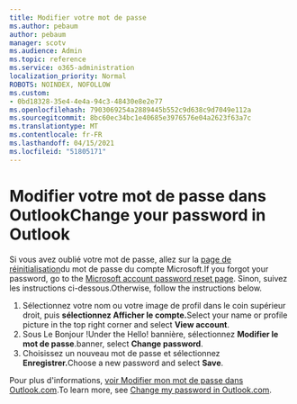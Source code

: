 ```yaml
---
title: Modifier votre mot de passe
ms.author: pebaum
author: pebaum
manager: scotv
ms.audience: Admin
ms.topic: reference
ms.service: o365-administration
localization_priority: Normal
ROBOTS: NOINDEX, NOFOLLOW
ms.custom:
- 0bd18328-35e4-4e4a-94c3-48430e8e2e77
ms.openlocfilehash: 7903069254a2889445b552c9d638c9d7049e112a
ms.sourcegitcommit: 8bc60ec34bc1e40685e3976576e04a2623f63a7c
ms.translationtype: MT
ms.contentlocale: fr-FR
ms.lasthandoff: 04/15/2021
ms.locfileid: "51805171"
---
```

# <a name="change-your-password-in-outlook"></a><span data-ttu-id="6b9e1-102">Modifier votre mot de passe dans Outlook</span><span class="sxs-lookup"><span data-stu-id="6b9e1-102">Change your password in Outlook</span></span>

<span data-ttu-id="6b9e1-103">Si vous avez oublié votre mot de passe, allez sur la [page de réinitialisation](https://go.microsoft.com/fwlink/p/?linkid=841909)du mot de passe du compte Microsoft.</span><span class="sxs-lookup"><span data-stu-id="6b9e1-103">If you forgot your password, go to the [Microsoft account password reset page](https://go.microsoft.com/fwlink/p/?linkid=841909).</span></span> <span data-ttu-id="6b9e1-104">Sinon, suivez les instructions ci-dessous.</span><span class="sxs-lookup"><span data-stu-id="6b9e1-104">Otherwise, follow the instructions below.</span></span>
  
1. <span data-ttu-id="6b9e1-105">Sélectionnez votre nom ou votre image de profil dans le coin supérieur droit, puis **sélectionnez Afficher le compte.**</span><span class="sxs-lookup"><span data-stu-id="6b9e1-105">Select your name or profile picture in the top right corner and select **View account**.</span></span>
2. <span data-ttu-id="6b9e1-106">Sous Le Bonjour !</span><span class="sxs-lookup"><span data-stu-id="6b9e1-106">Under the Hello!</span></span> <span data-ttu-id="6b9e1-107">bannière, sélectionnez **Modifier le mot de passe**.</span><span class="sxs-lookup"><span data-stu-id="6b9e1-107">banner, select **Change password**.</span></span>
3. <span data-ttu-id="6b9e1-108">Choisissez un nouveau mot de passe et sélectionnez **Enregistrer.**</span><span class="sxs-lookup"><span data-stu-id="6b9e1-108">Choose a new password and select **Save**.</span></span>

<span data-ttu-id="6b9e1-109">Pour plus d'informations, [voir Modifier mon mot de passe dans Outlook.com](https://support.office.com/article/2138d690-811c-4545-b2f3-e4dbe80c9735.aspx).</span><span class="sxs-lookup"><span data-stu-id="6b9e1-109">To learn more, see [Change my password in Outlook.com](https://support.office.com/article/2138d690-811c-4545-b2f3-e4dbe80c9735.aspx).</span></span>
